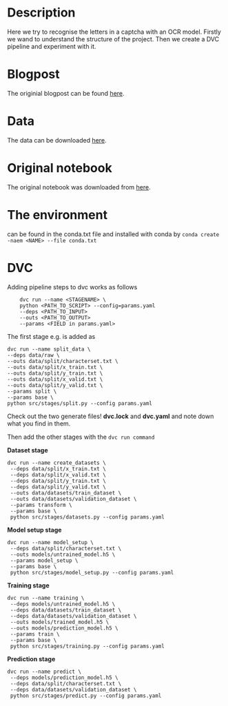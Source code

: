 # Description

Here we try to recognise the letters in a captcha with an OCR model.
Firstly we wand to understand the structure of the project. Then we
create a DVC pipeline and experiment with it.


# Blogpost

The originial blogpost can be found [here](https://blog.jaysinha.me/train-your-first-neural-network-for-optical-character-recognition/).

# Data

The data can be downloaded [here](https://www.kaggle.com/datasets/fournierp/captcha-version-2-images?resource=download).

# Original notebook

The original notebook was downloaded from [here](https://www.kaggle.com/code/razor08/ocr-for-captchas/notebook).


# The environment

can be found in the conda.txt file and installed with conda by ```conda create -naem <NAME> --file conda.txt```


# DVC

Adding pipeline steps to dvc works as follows

```
    dvc run --name <STAGENAME> \
    python <PATH_TO_SCRIPT> --config=params.yaml
    --deps <PATH_TO_INPUT>
    --outs <PATH_TO_OUTPUT>
    --params <FIELD in params.yaml>

```

The first stage e.g. is added as

```
dvc run --name split_data \
--deps data/raw \
--outs data/split/characterset.txt \
--outs data/split/x_train.txt \
--outs data/split/y_train.txt \
--outs data/split/x_valid.txt \
--outs data/split/y_valid.txt \
--params split \
--params base \
python src/stages/split.py --config params.yaml
```

Check out the two generate files! **dvc.lock** and **dvc.yaml** and note down what you find
in them.


Then add the other stages with the ```dvc run command```

**Dataset stage**

```
dvc run --name create_datasets \
 --deps data/split/x_train.txt \
 --deps data/split/x_valid.txt \
 --deps data/split/y_train.txt \
 --deps data/split/y_valid.txt \
 --outs data/datasets/train_dataset \
 --outs data/datasets/validation_dataset \
 --params transform \
 --params base \
 python src/stages/datasets.py --config params.yaml
```


**Model setup stage**

```
dvc run --name model_setup \
 --deps data/split/characterset.txt \
 --outs models/untrained_model.h5 \
 --params model_setup \
 --params base \
 python src/stages/model_setup.py --config params.yaml
```


**Training stage**

```
dvc run --name training \
 --deps models/untrained_model.h5 \
 --deps data/datasets/train_dataset \
 --deps data/datasets/validation_dataset \
 --outs models/trained_model.h5 \
 --outs models/prediction_model.h5 \
 --params train \
 --params base \
 python src/stages/training.py --config params.yaml
```


**Prediction stage**

```
dvc run --name predict \
 --deps models/prediction_model.h5 \
 --deps data/split/characterset.txt \
 --deps data/datasets/validation_dataset \
 python src/stages/predict.py --config params.yaml
```